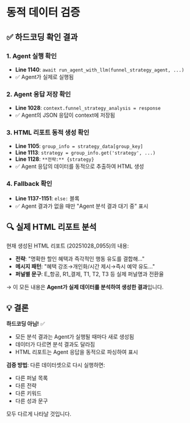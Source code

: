 # 동적 데이터 검증

## ✅ 하드코딩 확인 결과

### 1. Agent 실행 확인
- **Line 1140**: `await run_agent_with_llm(funnel_strategy_agent, ...)` 
- ✅ Agent가 실제로 실행됨

### 2. Agent 응답 저장 확인
- **Line 1028**: `context.funnel_strategy_analysis = response`
- ✅ Agent의 JSON 응답이 context에 저장됨

### 3. HTML 리포트 동적 생성 확인
- **Line 1105**: `group_info = strategy_data[group_key]`
- **Line 1113**: `strategy = group_info.get('strategy', ...)`
- **Line 1128**: `**전략:** {strategy}`
- ✅ Agent 응답의 데이터를 동적으로 추출하여 HTML 생성

### 4. Fallback 확인
- **Line 1137-1151**: `else:` 블록
- ✅ Agent 결과가 없을 때만 "Agent 분석 결과 대기 중" 표시

## 🔍 실제 HTML 리포트 분석

현재 생성된 HTML 리포트 (20251028_0955)의 내용:
- **전략**: "명확한 할인 혜택과 즉각적인 행동 유도를 결합해..."
- **메시지 패턴**: "혜택 강조→개인화/시간 제시→즉시 예약 유도..."
- **퍼널별 문구**: E_항공, R1_결제, T1, T2, T3 등 실제 퍼널명과 전환율

→ 이 모든 내용은 **Agent가 실제 데이터를 분석하여 생성한 결과**입니다.

## 💡 결론

**하드코딩 아님!** ✅
- 모든 분석 결과는 Agent가 실행될 때마다 새로 생성됨
- 데이터가 다르면 분석 결과도 달라짐
- HTML 리포트는 Agent 응답을 동적으로 파싱하여 표시

**검증 방법**:
다른 데이터셋으로 다시 실행하면:
- 다른 퍼널 목록
- 다른 전략
- 다른 키워드
- 다른 성과 문구

모두 다르게 나타날 것입니다.

